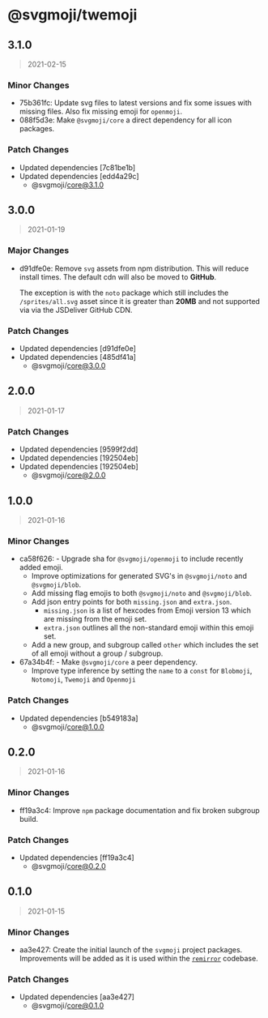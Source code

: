 # @svgmoji/twemoji

## 3.1.0

> 2021-02-15

### Minor Changes

- 75b361fc: Update svg files to latest versions and fix some issues with missing files. Also fix missing emoji for `openmoji`.
- 088f5d3e: Make `@svgmoji/core` a direct dependency for all icon packages.

### Patch Changes

- Updated dependencies [7c81be1b]
- Updated dependencies [edd4a29c]
  - @svgmoji/core@3.1.0

## 3.0.0

> 2021-01-19

### Major Changes

- d91dfe0e: Remove `svg` assets from npm distribution. This will reduce install times. The default cdn will also be moved to **GitHub**.

  The exception is with the `noto` package which still includes the `/sprites/all.svg` asset since it is greater than **20MB** and not supported via via the JSDeliver GitHub CDN.

### Patch Changes

- Updated dependencies [d91dfe0e]
- Updated dependencies [485df41a]
  - @svgmoji/core@3.0.0

## 2.0.0

> 2021-01-17

### Patch Changes

- Updated dependencies [9599f2dd]
- Updated dependencies [192504eb]
- Updated dependencies [192504eb]
  - @svgmoji/core@2.0.0

## 1.0.0

> 2021-01-16

### Minor Changes

- ca58f626: - Upgrade sha for `@svgmoji/openmoji` to include recently added emoji.
  - Improve optimizations for generated SVG's in `@svgmoji/noto` and `@svgmoji/blob`.
  - Add missing flag emojis to both `@svgmoji/noto` and `@svgmoji/blob`.
  - Add json entry points for both `missing.json` and `extra.json`.
    - `missing.json` is a list of hexcodes from Emoji version 13 which are missing from the emoji set.
    - `extra.json` outlines all the non-standard emoji within this emoji set.
  - Add a new group, and subgroup called `other` which includes the set of all emoji without a group / subgroup.
- 67a34b4f: - Make `@svgmoji/core` a peer dependency.
  - Improve type inference by setting the `name` to a `const` for `Blobmoji`, `Notomoji`, `Twemoji` and `Openmoji`

### Patch Changes

- Updated dependencies [b549183a]
  - @svgmoji/core@1.0.0

## 0.2.0

> 2021-01-16

### Minor Changes

- ff19a3c4: Improve `npm` package documentation and fix broken subgroup build.

### Patch Changes

- Updated dependencies [ff19a3c4]
  - @svgmoji/core@0.2.0

## 0.1.0

> 2021-01-15

### Minor Changes

- aa3e427: Create the initial launch of the `svgmoji` project packages. Improvements will be added as it is used within the [`remirror`](https://remirror.io) codebase.

### Patch Changes

- Updated dependencies [aa3e427]
  - @svgmoji/core@0.1.0
